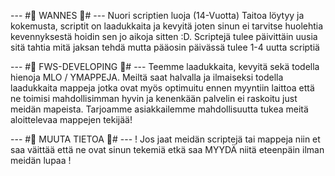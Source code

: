 --- #👑 WANNES 👑# ---
Nuori scriptien luoja (14-Vuotta) Taitoa löytyy ja kokemusta, scriptit on laadukkaita ja kevyitä joten sinun ei tarvitse huolehtia kevennyksestä hoidin sen jo aikoja sitten :D. Scriptejä tulee päivittäin uusia sitä tahtia mitä jaksan tehdä mutta pääosin päivässä tulee 1-4 uutta scriptiä

--- #👑 FWS-DEVELOPING 👑# ---
Teemme laadukkaita, kevyitä sekä todella hienoja MLO / YMAPPEJA. Meiltä saat halvalla ja ilmaiseksi todella laadukkaita mappeja jotka ovat myös optimuitu ennen myyntiin laittoa että ne toimisi mahdollisimman hyvin ja kenenkään palvelin ei raskoitu just meidän mapeista. Tarjoamme asiakkailemme mahdollisuutta tukea meitä aloittelevaa mappejen tekijää!

--- #👑 MUUTA TIETOA 👑# ---
! Jos jaat meidän scriptejä tai mappeja niin et saa väittää että ne ovat sinun tekemiä etkä saa MYYDÄ niitä eteenpäin ilman meidän lupaa !
